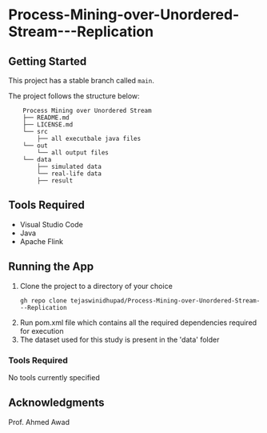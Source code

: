 # Process-Mining-over-Unordered-Stream---Replication

## Getting Started

This project has a stable branch called `main`.

The project follows the structure below:

```
	Process Mining over Unordered Stream
	├── README.md
	├── LICENSE.md
	└── src
		├── all executbale java files
	└── out
		└── all output files
	└── data
		├── simulated data
		└── real-life data
        ├── result

```
## Tools Required
- Visual Studio Code
- Java
- Apache Flink

## Running the App

1. Clone the project to a directory of your choice
    ```
    gh repo clone tejaswinidhupad/Process-Mining-over-Unordered-Stream---Replication
    ```
2. Run pom.xml file which contains all the required dependencies required for execution
3. The dataset used for this study is present in the 'data' folder


### Tools Required

No tools currently specified

## Acknowledgments
Prof. Ahmed Awad
